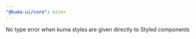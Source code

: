 ```yaml
---
"@kuma-ui/core": minor
---
```


No type error when kuma styles are given directly to Styled components
